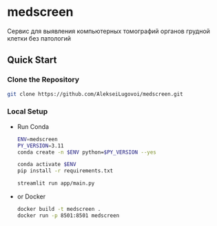 # medscreen
Сервис для выявления компьютерных томографий органов грудной клетки без патологий

## Quick Start

### Clone the Repository

```sh
git clone https://github.com/AlekseiLugovoi/medscreen.git
```

### Local Setup

- Run Conda
    ```sh
    ENV=medscreen
    PY_VERSION=3.11
    conda create -n $ENV python=$PY_VERSION --yes

    conda activate $ENV
    pip install -r requirements.txt
    ```
    ```sh
    streamlit run app/main.py
    ```

- or Docker
    ```sh
    docker build -t medscreen .
    docker run -p 8501:8501 medscreen
    ```
